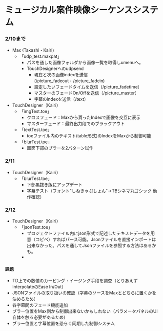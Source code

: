 # ミュージカル案件映像シーケンスシステム



### 2/10まで

- Max (Takashi・Kairi)
  - 「udp_test.maxpat」
    - パスを通した画像フォルダから画像一覧を取得しumenuへ。
    - TouchDesignerへのudpsend
      - 現在と次の画像indexを送信 (/picture_fadeout・/picture_fadein)
      - 設定したいフェードタイムを送信（/picture_fadetime）
      - マスターのフェードOn/Offを送信（/picture_master）
      - 字幕のindexを送信（/text）
- TouchDesigner（Kairi）
  - 「imgTest.toe」
    - クロスフェード：Maxから貰ったIndexで画像を交互に表示
    - マスターフェード：最終出力段でのブラックアウト
  - 「textTest.toe」
    - toeファイル内のテキスト(table形式)のIndexをMaxから制御可能
  - 「blurTest.toe」
    - 画面下部のブラーを2パターン試作



### 2/11

- TouchDesigner（Kairi）
  - 「blurTest.toe」
    - 下部黒抜き版にアップデート
    - 字幕テスト（フォント"しねきゃぷしょん"→TBシネマ丸ゴシック 動作確認）

### 2/12

- TouchDesigner（Kairi）
  - 「jsonTest.toe」
    - プロジェクトファイル内にjson形式で記述したテキストデータを用意（コピペ）すればパース可能。Jsonファイルを直接インポートは出来なかった。パスを通してJsonファイルを参照する方法はあるかも。
    - 

#### 課題

- TD上での数値のカービング・イージング手段を調査（とりあえずInterpolateのEase In/Out）
- JSONファイルの取り扱いの確認（字幕のソースをMaxとどちらに置くかを決めるため）
- 各字幕間のフェード機能追加
- ブラー位置をMax側から制御出来ないかもしれない（パラメータパネルのUI自体を触る必要があるため）
- ブラー位置と字幕位置を恐らく同期した制御システム